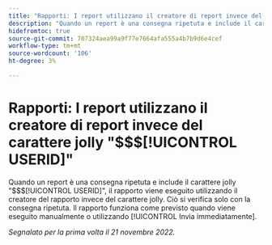 ```yaml
---
title: "Rapporti: I report utilizzano il creatore di report invece del carattere jolly $$USERID"
description: "Quando un report è una consegna ripetuta e include il carattere jolly $$USERID, il report viene eseguito utilizzando il creatore del report invece del carattere jolly. Ciò si verifica solo con la consegna ripetuta. Il rapporto funziona come previsto quando viene eseguito manualmente o utilizzando Invia immediatamente."
hidefromtoc: true
source-git-commit: 707324aea99a9f77e7664afa555a4b7b9d6e4cef
workflow-type: tm+mt
source-wordcount: '106'
ht-degree: 3%

---
```



# Rapporti: I report utilizzano il creatore di report invece del carattere jolly &quot;$$$[!UICONTROL USERID]&quot;

Quando un report è una consegna ripetuta e include il carattere jolly &quot;$$$[!UICONTROL USERID]&quot;, il rapporto viene eseguito utilizzando il creatore del rapporto invece del carattere jolly. Ciò si verifica solo con la consegna ripetuta. Il rapporto funziona come previsto quando viene eseguito manualmente o utilizzando [!UICONTROL Invia immediatamente].

_Segnalato per la prima volta il 21 novembre 2022._

